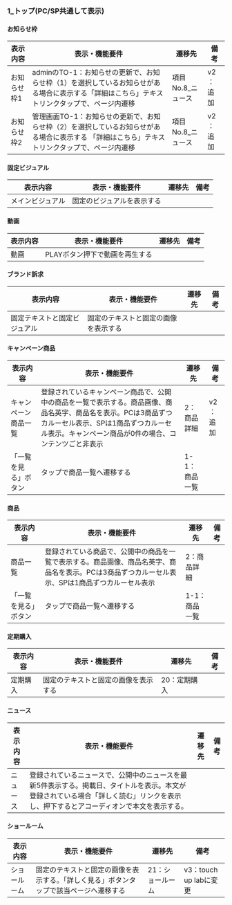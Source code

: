 ### 1_トップ(PC/SP共通して表示)
#### お知らせ枠
|表示内容|表示・機能要件|遷移先|備考|
|---|---|---|---|
|お知らせ枠1|adminのTO-1：お知らせの更新で、お知らせ枠（1）を選択しているお知らせがある場合に表示する「詳細はこちら」テキストリンクタップで、ページ内遷移|項目No.8_ニュース|v2 ：追加|
|お知らせ枠2|管理画面TO-1：お知らせの更新で、お知らせ枠（2）を選択しているお知らせがある場合に表示する  「詳細はこちら」テキストリンクタップで、ページ内遷移|項目No.8_ニュース|v2 ：追加|

#### 固定ビジュアル
|表示内容|表示・機能要件|遷移先|備考|
|---|---|---|---|
|メインビジュアル|固定のビジュアルを表示する||

#### 動画
|表示内容|表示・機能要件|遷移先|備考|
|---|---|---|---|
|動画|PLAYボタン押下で動画を再生する|||

#### ブランド訴求
|表示内容|表示・機能要件|遷移先|備考|
|---|---|---|---|
|固定テキストと固定ビジュアル|固定のテキストと固定の画像を表示する|||

#### キャンペーン商品
|表示内容|表示・機能要件|遷移先|備考|
|---|---|---|---|
|キャンペーン商品一覧|登録されているキャンペーン商品で、公開中の商品を一覧で表示する。商品画像、商品名英字、商品名を表示。PCは3商品ずつカルーセル表示、SPは1商品ずつカルーセル表示。キャンペーン商品が0件の場合、コンテンツごと非表示|2：商品詳細|v2 ：追加|
|「一覧を見る」ボタン|タップで商品一覧へ遷移する|1-1：商品一覧||

#### 商品
|表示内容|表示・機能要件|遷移先|備考|
|---|---|---|---|
|商品一覧|登録されている商品で、公開中の商品を一覧で表示する。商品画像、商品名英字、商品名を表示。PCは3商品ずつカルーセル表示、SPは1商品ずつカルーセル表示|2：商品詳細||
|「一覧を見る」ボタン|タップで商品一覧へ遷移する|1-1：商品一覧||

#### 定期購入
|表示内容|表示・機能要件|遷移先|備考|
|---|---|---|---|
|定期購入|固定のテキストと固定の画像を表示する|20：定期購入||

#### ニュース
|表示内容|表示・機能要件|遷移先|備考|
|---|---|---|---|
|ニュース|登録されているニュースで、公開中のニュースを最新5件表示する。掲載日、タイトルを表示。本文が登録されている場合「詳しく読む」リンクを表示し、押下するとアコーディオンで本文を表示する。|||

#### ショールーム
|表示内容|表示・機能要件|遷移先|備考|
|---|---|---|---|
|ショールーム|固定のテキストと固定の画像を表示する。「詳しく見る」ボタンタップで該当ページへ遷移する|21：ショールーム|v3：touch up labに変更|